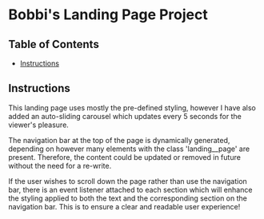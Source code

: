 # Bobbi's Landing Page Project

## Table of Contents

* [Instructions](#instructions)

## Instructions

This landing page uses mostly the pre-defined styling, however I have also added an auto-sliding carousel which updates every 5 seconds for the viewer's pleasure.

The navigation bar at the top of the page is dynamically generated, depending on however many elements with the class 'landing__page' are present. Therefore, the content could be updated or removed in future without the need for a re-write.

If the user wishes to scroll down the page rather than use the navigation bar, there is an event listener attached to each section which will enhance the styling applied to both the text and the corresponding section on the navigation bar. This is to ensure a clear and readable user experience!